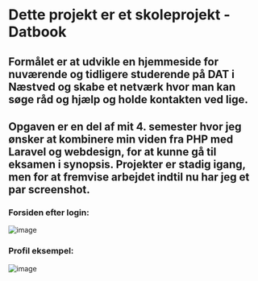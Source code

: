 # Dette projekt er et skoleprojekt - Datbook

## Formålet er at udvikle en hjemmeside for nuværende og tidligere studerende på DAT i Næstved og skabe et netværk hvor man kan søge råd og hjælp og holde kontakten ved lige.
## Opgaven er en del af mit 4. semester hvor jeg ønsker at kombinere min viden fra PHP med Laravel og webdesign, for at kunne gå til eksamen i synopsis. Projekter er stadig igang, men for at fremvise arbejdet indtil nu har jeg et par screenshot.

### Forsiden efter login:

![image](https://user-images.githubusercontent.com/45688364/117205947-8b8e9400-adf2-11eb-93cd-4adc0f6ff5cf.png)

### Profil eksempel:

![image](https://user-images.githubusercontent.com/45688364/117206232-e2946900-adf2-11eb-8021-34c91c7da017.png)
